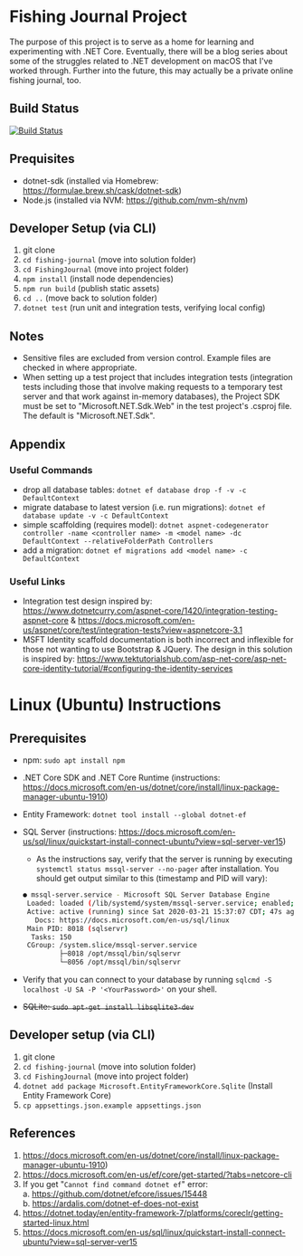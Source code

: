# Fishing Journal Project
The purpose of this project is to serve as a home for learning and experimenting with .NET Core. Eventually, there will be a blog series about some of the struggles related to .NET development on macOS that I've worked through.  Further into the future, this may actually be a private online fishing journal, too.

## Build Status

[![Build Status](https://dev.azure.com/fishing-journal/fishing-journal/_apis/build/status/fishing-journal?branchName=master)](https://dev.azure.com/fishing-journal/fishing-journal/_apis/build/status/fishing-journal?branchName=master)

## Prequisites
* dotnet-sdk (installed via Homebrew: https://formulae.brew.sh/cask/dotnet-sdk)
* Node.js (installed via NVM: https://github.com/nvm-sh/nvm)

## Developer Setup (via CLI)
1. git clone
1. `cd fishing-journal` (move into solution folder)
1. `cd FishingJournal` (move into project folder)
1. `npm install` (install node dependencies)
1. `npm run build` (publish static assets)
1. `cd ..` (move back to solution folder)
1. `dotnet test` (run unit and integration tests, verifying local config)


## Notes
* Sensitive files are excluded from version control.  Example files are checked in where appropriate.
* When setting up a test project that includes integration tests (integration tests including those that involve making requests to a temporary test server and that work against in-memory databases), the Project SDK must be set to "Microsoft.NET.Sdk.Web" in the test project's .csproj file. The default is "Microsoft.NET.Sdk".

## Appendix
### Useful Commands
* drop all database tables: `dotnet ef database drop -f -v -c DefaultContext`
* migrate database to latest version (i.e. run migrations): `dotnet ef database update -v -c DefaultContext`
* simple scaffolding (requires model): `dotnet aspnet-codegenerator controller -name <controller name> -m <model name> -dc DefaultContext --relativeFolderPath Controllers`
* add a migration: `dotnet ef migrations add <model name> -c DefaultContext`


### Useful Links
* Integration test design inspired by: https://www.dotnetcurry.com/aspnet-core/1420/integration-testing-aspnet-core & https://docs.microsoft.com/en-us/aspnet/core/test/integration-tests?view=aspnetcore-3.1
* MSFT Identity scaffold documentation is both incorrect and inflexible for those not wanting to use Bootstrap & JQuery.  The design in this solution is inspired by: https://www.tektutorialshub.com/asp-net-core/asp-net-core-identity-tutorial/#configuring-the-identity-services


# Linux (Ubuntu) Instructions

## Prerequisites
* npm: `sudo apt install npm`
* .NET Core SDK and .NET Core Runtime (instructions: https://docs.microsoft.com/en-us/dotnet/core/install/linux-package-manager-ubuntu-1910)
* Entity Framework: `dotnet tool install --global dotnet-ef`
* SQL Server (instructions: https://docs.microsoft.com/en-us/sql/linux/quickstart-install-connect-ubuntu?view=sql-server-ver15)  
  * As the instructions say, verify that the server is running by executing `systemctl status mssql-server --no-pager` after installation. You should get output similar to this (timestamp and PID will vary):
  ```bash
  ● mssql-server.service - Microsoft SQL Server Database Engine
   Loaded: loaded (/lib/systemd/system/mssql-server.service; enabled; vendor preset: enabled)
   Active: active (running) since Sat 2020-03-21 15:37:07 CDT; 47s ago
     Docs: https://docs.microsoft.com/en-us/sql/linux
   Main PID: 8018 (sqlservr)
    Tasks: 150
   CGroup: /system.slice/mssql-server.service
           ├─8018 /opt/mssql/bin/sqlservr
           └─8056 /opt/mssql/bin/sqlservr
  ```
* Verify that you can connect to your database by running `sqlcmd -S localhost -U SA -P '<YourPassword>'` on your shell.

* ~~SQLite: `sudo apt-get install libsqlite3-dev`~~

## Developer setup (via CLI)

1. git clone <project url>
2. `cd fishing-journal` (move into solution folder)
3. `cd FishingJournal` (move into project folder)
4. `dotnet add package Microsoft.EntityFrameworkCore.Sqlite` (Install Entity Framework Core)
4. `cp appsettings.json.example appsettings.json`

## References

1. https://docs.microsoft.com/en-us/dotnet/core/install/linux-package-manager-ubuntu-1910)
2. https://docs.microsoft.com/en-us/ef/core/get-started/?tabs=netcore-cli
3. If you get "`Cannot find command dotnet ef`" error:  
    a. https://github.com/dotnet/efcore/issues/15448  
    b. https://ardalis.com/dotnet-ef-does-not-exist
5. https://dotnet.today/en/entity-framework-7/platforms/coreclr/getting-started-linux.html
6. https://docs.microsoft.com/en-us/sql/linux/quickstart-install-connect-ubuntu?view=sql-server-ver15
